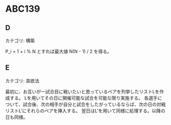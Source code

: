 # ABC139

## D
カテゴリ: 構築

P_i = 1 + i % N とすれば最大値 N(N - 1) / 2 を得る。

## E
カテゴリ: 貪欲法

最初に、お互いが一試合目に戦いたいと思っているペアを列挙したリストLを作成する。
Lを用いてその日に開催可能な試合を可能な限り実施する。
各選手について、試合後、次の相手が自分と試合をしたがっているならば、次の日の対戦リストL'にそれらのペアを挿入する。
翌日はL'を用いて同様に処理する。以降の日も同様。
